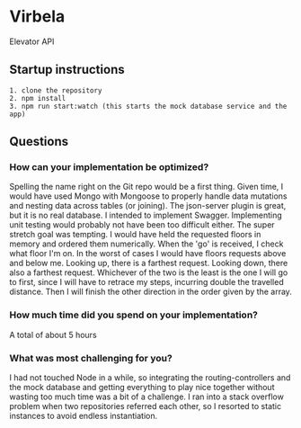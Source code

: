 # Virbela

 Elevator API

## Startup instructions

    1. clone the repository
    2. npm install
    3. npm run start:watch (this starts the mock database service and the app)

## Questions

### How can your implementation be optimized?

Spelling the name right on the Git repo would be a first thing. Given time, I would have used Mongo with Mongoose to properly handle data mutations and nesting data across tables (or joining). The json-server plugin is great, but it is no real database. I intended to implement Swagger. Implementing unit testing would probably not have been too difficult either. The super stretch goal was tempting. I would have held the requested floors in memory and ordered them numerically. When the 'go' is received, I check what floor I'm on. In the worst of cases I would have floors requests above and below me. Looking up, there is a farthest request. Looking down, there also a farthest request. Whichever of the two is the least is the one I will go to first, since I will have to retrace my steps, incurring double the travelled distance. Then I will finish the other direction in the order given by the array.


### How much time did you spend on your implementation?

A total of about 5 hours


### What was most challenging for you?

I had not touched Node in a while, so integrating the routing-controllers and the mock database and getting everything to play nice together without wasting too much time was a bit of a challenge. I ran into a stack overflow problem when two repositories referred each other, so I resorted to static instances to avoid endless instantiation.